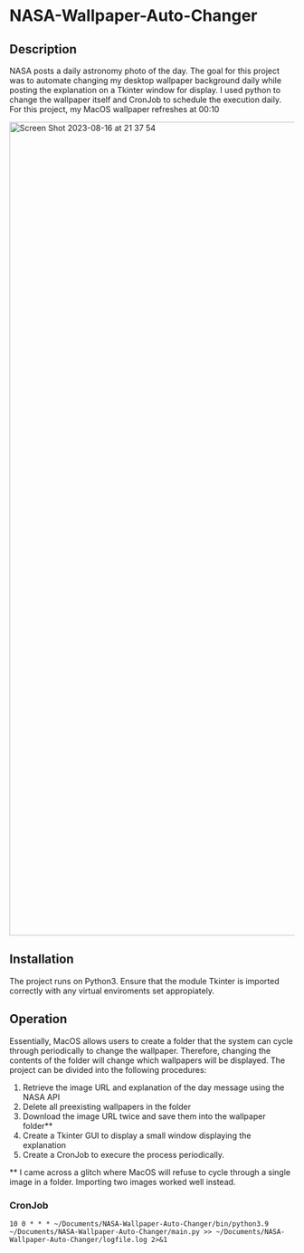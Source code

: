 # NASA-Wallpaper-Auto-Changer
 
## Description
NASA posts a daily astronomy photo of the day. The goal for this project was to automate changing my desktop wallpaper background daily while posting the explanation on a Tkinter window for display. I used python to change the wallpaper itself and CronJob to schedule the execution daily. For this project, my MacOS wallpaper refreshes at 00:10 

<img width="1439" alt="Screen Shot 2023-08-16 at 21 37 54" src="https://github.com/KabrG/NASA-Wallpaper-Auto-Changer/assets/130770806/4a876d8b-5e59-49d1-a50a-a9d27edfb009">

## Installation 
The project runs on Python3. Ensure that the module Tkinter is imported correctly with any virtual enviroments set appropiately. 
## Operation
Essentially, MacOS allows users to create a folder that the system can cycle through periodically to change the wallpaper. Therefore, changing the contents of the folder will change which wallpapers will be displayed.
The project can be divided into the following procedures: 
1. Retrieve the image URL and explanation of the day message using the NASA API
2. Delete all preexisting wallpapers in the folder 
3. Download the image URL twice and save them into the wallpaper folder**
4. Create a Tkinter GUI to display a small window displaying the explanation
5. Create a CronJob to execure the process periodically.
  
** I came across a glitch where MacOS will refuse to cycle through a single image in a folder. Importing two images worked well instead. 
### CronJob 
`10 0 * * * ~/Documents/NASA-Wallpaper-Auto-Changer/bin/python3.9 ~/Documents/NASA-Wallpaper-Auto-Changer/main.py >> ~/Documents/NASA-Wallpaper-Auto-Changer/logfile.log 2>&1`
